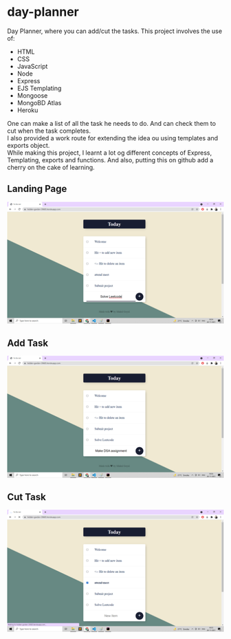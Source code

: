 # day-planner

Day Planner, where you can add/cut the tasks.
This project involves the use of:
*  HTML
*  CSS
*  JavaScript
*  Node
*  Express
*  EJS Templating
*  Mongoose
*  MongoBD Atlas
*  Heroku

One can make a list of all the task he needs to do. And can check them to cut when the task completes.  
I also provided a work route for extending the idea ou using templates and exports object.  
While making this project, I learnt a lot og different concepts of Express, Templating, exports and functions. And also, putting this on github add a cherry on the cake of learning.

## Landing Page
![Landing Page](https://github.com/mukul-byte/day-planner/blob/master/landingPage.png)
## Add Task
![Add Task](https://github.com/mukul-byte/day-planner/blob/master/addItem.png)
## Cut Task
![Cut Task](https://github.com/mukul-byte/day-planner/blob/master/cutTask.png)
